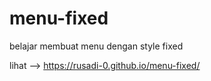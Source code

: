 # menu-fixed
belajar membuat menu dengan style fixed

lihat --> https://rusadi-0.github.io/menu-fixed/
